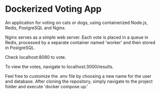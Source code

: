 # Dockerized Voting App

An application for voting on cats or dogs, using containerized Node.js, Redis, PostgreSQL and Nginx.

Nginx serves as a simple web server. Each vote is placed in a queue in Redis, processed by a separate container named 'worker' and then stored in PostgreSQL.

Check localhost:8080 to vote.

To view the votes, navigate to localhost:3000/results.

Feel free to customize the .env file by choosing a new name for the user and database. After cloning the repository, simply navigate to the project folder and execute 'docker compose up.'

